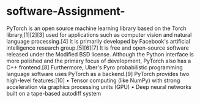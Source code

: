# software-Assignment-
PyTorch is an open source machine learning library based on
the Torch library,[1][2][3] used for applications such as
computer vision and natural language processing.[4] It is
primarily developed by Facebook's artificial intelligence
research group.[5][6][7] It is free and open-source software
released under the Modified BSD license. Although the
Python interface is more polished and the primary focus of
development,
PyTorch also has a C++ frontend.[8] Furthermore, Uber's
Pyro probabilistic programming language software uses
PyTorch as a backend.[9]
PyTorch provides two high-level features:[10]
• Tensor computing (like NumPy) with strong acceleration via
graphics processing units (GPU)
• Deep neural networks built on a tape-based autodiff system
